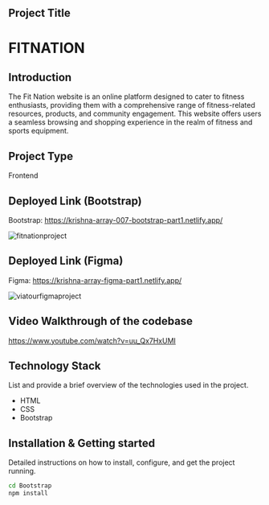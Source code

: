 
## Project Title 
  # FITNATION

## Introduction
The Fit Nation website is an online platform designed to cater to fitness enthusiasts, providing them with a comprehensive range of fitness-related resources, products, and community engagement. 
This website offers users a seamless browsing and shopping experience in the realm of fitness and sports equipment.

## Project Type
Frontend 

## Deployed Link (Bootstrap)
Bootstrap: https://krishna-array-007-bootstrap-part1.netlify.app/

<img src="https://drive.google.com/uc?export=view&id=1lxsuhSZ6vWe8J1T-DnkIrPTuV1MCtU5c" alt="fitnationproject">

## Deployed Link (Figma)
Figma: https://krishna-array-figma-part1.netlify.app/

<img src="https://drive.google.com/uc?export=view&id=1-gFcrfRpq1NSVsxd3Nk1wnRciMGauGZU" alt="viatourfigmaproject">



## Video Walkthrough of the codebase
https://www.youtube.com/watch?v=uu_Qx7HxUMI

## Technology Stack   
List and provide a brief overview of the technologies used in the project.

- HTML
- CSS
- Bootstrap

## Installation & Getting started
Detailed instructions on how to install, configure, and get the project running. 

```bash
cd Bootstrap
npm install 
```
